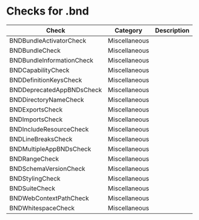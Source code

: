 # Checks for .bnd

Check | Category | Description
----- | -------- | -----------
BNDBundleActivatorCheck | Miscellaneous | |
BNDBundleCheck | Miscellaneous | |
BNDBundleInformationCheck | Miscellaneous | |
BNDCapabilityCheck | Miscellaneous | |
BNDDefinitionKeysCheck | Miscellaneous | |
BNDDeprecatedAppBNDsCheck | Miscellaneous | |
BNDDirectoryNameCheck | Miscellaneous | |
BNDExportsCheck | Miscellaneous | |
BNDImportsCheck | Miscellaneous | |
BNDIncludeResourceCheck | Miscellaneous | |
BNDLineBreaksCheck | Miscellaneous | |
BNDMultipleAppBNDsCheck | Miscellaneous | |
BNDRangeCheck | Miscellaneous | |
BNDSchemaVersionCheck | Miscellaneous | |
BNDStylingCheck | Miscellaneous | |
BNDSuiteCheck | Miscellaneous | |
BNDWebContextPathCheck | Miscellaneous | |
BNDWhitespaceCheck | Miscellaneous | |